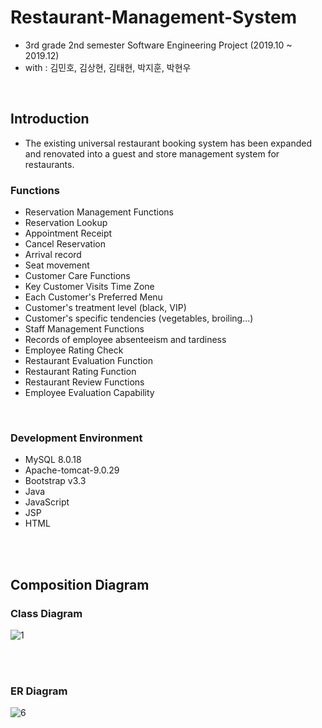 # Restaurant-Management-System
+ 3rd grade 2nd semester Software Engineering Project (2019.10 ~ 2019.12)
+ with : 김민호, 김상현, 김태현, 박지훈, 박현우

<br>

## Introduction
+ The existing universal restaurant booking system has been expanded and renovated into a guest and store management system for restaurants.

### Functions
+ Reservation Management Functions
+ Reservation Lookup
+ Appointment Receipt
+ Cancel Reservation
+ Arrival record
+ Seat movement
+ Customer Care Functions
+ Key Customer Visits Time Zone
+ Each Customer's Preferred Menu
+ Customer's treatment level (black, VIP)
+ Customer's specific tendencies (vegetables, broiling...)
+ Staff Management Functions
+ Records of employee absenteeism and tardiness
+ Employee Rating Check
+ Restaurant Evaluation Function
+ Restaurant Rating Function
+ Restaurant Review Functions
+ Employee Evaluation Capability

<br>

### Development Environment
+ MySQL 8.0.18
+ Apache-tomcat-9.0.29
+ Bootstrap v3.3
+ Java
+ JavaScript
+ JSP
+ HTML

<br>
<br>

## Composition Diagram
### Class Diagram
![1](https://user-images.githubusercontent.com/50494545/92580911-f6bab180-f2c9-11ea-8c05-35c8475041a0.PNG)

<br>
<br>

### ER Diagram
![6](https://user-images.githubusercontent.com/50494545/92581071-28337d00-f2ca-11ea-8421-7831d85e7bdb.PNG)
